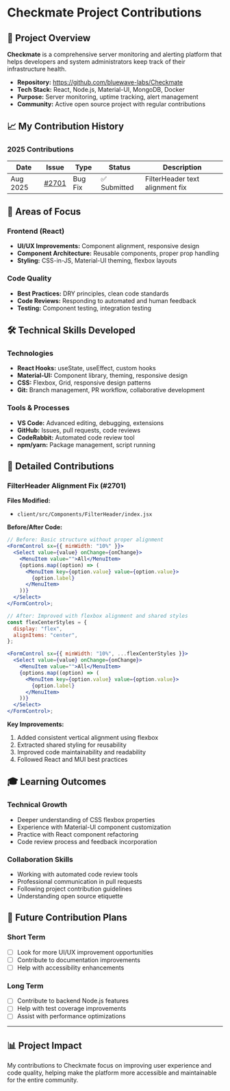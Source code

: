 # Checkmate Project Contributions

## 🏢 Project Overview

**Checkmate** is a comprehensive server monitoring and alerting platform that helps developers and system administrators keep track of their infrastructure health.

- **Repository:** https://github.com/bluewave-labs/Checkmate
- **Tech Stack:** React, Node.js, Material-UI, MongoDB, Docker
- **Purpose:** Server monitoring, uptime tracking, alert management
- **Community:** Active open source project with regular contributions

## 📈 My Contribution History

### 2025 Contributions

| Date     | Issue                                                           | Type    | Status       | Description                     |
| -------- | --------------------------------------------------------------- | ------- | ------------ | ------------------------------- |
| Aug 2025 | [#2701](https://github.com/bluewave-labs/Checkmate/issues/2701) | Bug Fix | ✅ Submitted | FilterHeader text alignment fix |

## 🎯 Areas of Focus

### Frontend (React)

- **UI/UX Improvements:** Component alignment, responsive design
- **Component Architecture:** Reusable components, proper prop handling
- **Styling:** CSS-in-JS, Material-UI theming, flexbox layouts

### Code Quality

- **Best Practices:** DRY principles, clean code standards
- **Code Reviews:** Responding to automated and human feedback
- **Testing:** Component testing, integration testing

## 🛠️ Technical Skills Developed

### Technologies

- **React Hooks:** useState, useEffect, custom hooks
- **Material-UI:** Component library, theming, responsive design
- **CSS:** Flexbox, Grid, responsive design patterns
- **Git:** Branch management, PR workflow, collaborative development

### Tools & Processes

- **VS Code:** Advanced editing, debugging, extensions
- **GitHub:** Issues, pull requests, code reviews
- **CodeRabbit:** Automated code review tool
- **npm/yarn:** Package management, script running

## 📝 Detailed Contributions

### FilterHeader Alignment Fix (#2701)

**Files Modified:**

- `client/src/Components/FilterHeader/index.jsx`

**Before/After Code:**

```jsx
// Before: Basic structure without proper alignment
<FormControl sx={{ minWidth: "10%" }}>
  <Select value={value} onChange={onChange}>
    <MenuItem value="">All</MenuItem>
    {options.map((option) => (
      <MenuItem key={option.value} value={option.value}>
        {option.label}
      </MenuItem>
    ))}
  </Select>
</FormControl>;

// After: Improved with flexbox alignment and shared styles
const flexCenterStyles = {
  display: "flex",
  alignItems: "center",
};

<FormControl sx={{ minWidth: "10%", ...flexCenterStyles }}>
  <Select value={value} onChange={onChange}>
    <MenuItem value="">All</MenuItem>
    {options.map((option) => (
      <MenuItem key={option.value} value={option.value}>
        {option.label}
      </MenuItem>
    ))}
  </Select>
</FormControl>;
```

**Key Improvements:**

1. Added consistent vertical alignment using flexbox
2. Extracted shared styling for reusability
3. Improved code maintainability and readability
4. Followed React and MUI best practices

## 🎓 Learning Outcomes

### Technical Growth

- Deeper understanding of CSS flexbox properties
- Experience with Material-UI component customization
- Practice with React component refactoring
- Code review process and feedback incorporation

### Collaboration Skills

- Working with automated code review tools
- Professional communication in pull requests
- Following project contribution guidelines
- Understanding open source etiquette

## 🔮 Future Contribution Plans

### Short Term

- [ ] Look for more UI/UX improvement opportunities
- [ ] Contribute to documentation improvements
- [ ] Help with accessibility enhancements

### Long Term

- [ ] Contribute to backend Node.js features
- [ ] Help with test coverage improvements
- [ ] Assist with performance optimizations

---

## 📊 Project Impact

My contributions to Checkmate focus on improving user experience and code quality, helping make the platform more accessible and maintainable for the entire community.

